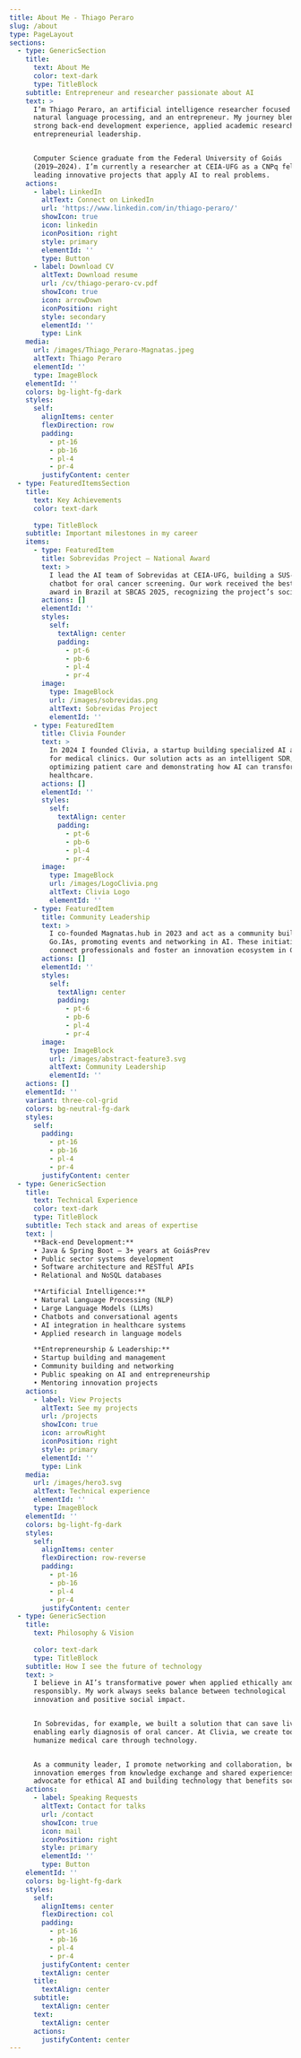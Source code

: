 ```yaml
---
title: About Me - Thiago Peraro
slug: /about
type: PageLayout
sections:
  - type: GenericSection
    title:
      text: About Me
      color: text-dark
      type: TitleBlock
    subtitle: Entrepreneur and researcher passionate about AI
    text: >
      I’m Thiago Peraro, an artificial intelligence researcher focused on
      natural language processing, and an entrepreneur. My journey blends
      strong back-end development experience, applied academic research, and
      entrepreneurial leadership.


      Computer Science graduate from the Federal University of Goiás
      (2019–2024). I’m currently a researcher at CEIA-UFG as a CNPq fellow,
      leading innovative projects that apply AI to real problems.
    actions:
      - label: LinkedIn
        altText: Connect on LinkedIn
        url: 'https://www.linkedin.com/in/thiago-peraro/'
        showIcon: true
        icon: linkedin
        iconPosition: right
        style: primary
        elementId: ''
        type: Button
      - label: Download CV
        altText: Download resume
        url: /cv/thiago-peraro-cv.pdf
        showIcon: true
        icon: arrowDown
        iconPosition: right
        style: secondary
        elementId: ''
        type: Link
    media:
      url: /images/Thiago_Peraro-Magnatas.jpeg
      altText: Thiago Peraro
      elementId: ''
      type: ImageBlock
    elementId: ''
    colors: bg-light-fg-dark
    styles:
      self:
        alignItems: center
        flexDirection: row
        padding:
          - pt-16
          - pb-16
          - pl-4
          - pr-4
        justifyContent: center
  - type: FeaturedItemsSection
    title:
      text: Key Achievements
      color: text-dark
    
      type: TitleBlock
    subtitle: Important milestones in my career
    items:
      - type: FeaturedItem
        title: Sobrevidas Project — National Award
        text: >
          I lead the AI team of Sobrevidas at CEIA-UFG, building a SUS-integrated
          chatbot for oral cancer screening. Our work received the best paper
          award in Brazil at SBCAS 2025, recognizing the project’s social impact.
        actions: []
        elementId: ''
        styles:
          self:
            textAlign: center
            padding:
              - pt-6
              - pb-6
              - pl-4
              - pr-4
        image:
          type: ImageBlock
          url: /images/sobrevidas.png
          altText: Sobrevidas Project
          elementId: ''
      - type: FeaturedItem
        title: Clivia Founder
        text: >
          In 2024 I founded Clivia, a startup building specialized AI agents
          for medical clinics. Our solution acts as an intelligent SDR,
          optimizing patient care and demonstrating how AI can transform
          healthcare.
        actions: []
        elementId: ''
        styles:
          self:
            textAlign: center
            padding:
              - pt-6
              - pb-6
              - pl-4
              - pr-4
        image:
          type: ImageBlock
          url: /images/LogoClivia.png
          altText: Clivia Logo
          elementId: ''
      - type: FeaturedItem
        title: Community Leadership
        text: >
          I co-founded Magnatas.hub in 2023 and act as a community builder at
          Go.IAs, promoting events and networking in AI. These initiatives help
          connect professionals and foster an innovation ecosystem in Goiânia.
        actions: []
        elementId: ''
        styles:
          self:
            textAlign: center
            padding:
              - pt-6
              - pb-6
              - pl-4
              - pr-4
        image:
          type: ImageBlock
          url: /images/abstract-feature3.svg
          altText: Community Leadership
          elementId: ''
    actions: []
    elementId: ''
    variant: three-col-grid
    colors: bg-neutral-fg-dark
    styles:
      self:
        padding:
          - pt-16
          - pb-16
          - pl-4
          - pr-4
        justifyContent: center
  - type: GenericSection
    title:
      text: Technical Experience
      color: text-dark
      type: TitleBlock
    subtitle: Tech stack and areas of expertise
    text: |
      **Back-end Development:**
      • Java & Spring Boot — 3+ years at GoiásPrev
      • Public sector systems development
      • Software architecture and RESTful APIs
      • Relational and NoSQL databases

      **Artificial Intelligence:**
      • Natural Language Processing (NLP)
      • Large Language Models (LLMs)
      • Chatbots and conversational agents
      • AI integration in healthcare systems
      • Applied research in language models

      **Entrepreneurship & Leadership:**
      • Startup building and management
      • Community building and networking
      • Public speaking on AI and entrepreneurship
      • Mentoring innovation projects
    actions:
      - label: View Projects
        altText: See my projects
        url: /projects
        showIcon: true
        icon: arrowRight
        iconPosition: right
        style: primary
        elementId: ''
        type: Link
    media:
      url: /images/hero3.svg
      altText: Technical experience
      elementId: ''
      type: ImageBlock
    elementId: ''
    colors: bg-light-fg-dark
    styles:
      self:
        alignItems: center
        flexDirection: row-reverse
        padding:
          - pt-16
          - pb-16
          - pl-4
          - pr-4
        justifyContent: center
  - type: GenericSection
    title:
      text: Philosophy & Vision
    
      color: text-dark
      type: TitleBlock
    subtitle: How I see the future of technology
    text: >
      I believe in AI’s transformative power when applied ethically and
      responsibly. My work always seeks balance between technological
      innovation and positive social impact.


      In Sobrevidas, for example, we built a solution that can save lives by
      enabling early diagnosis of oral cancer. At Clivia, we create tools that
      humanize medical care through technology.


      As a community leader, I promote networking and collaboration, believing
      innovation emerges from knowledge exchange and shared experiences. I
      advocate for ethical AI and building technology that benefits society.
    actions:
      - label: Speaking Requests
        altText: Contact for talks
        url: /contact
        showIcon: true
        icon: mail
        iconPosition: right
        style: primary
        elementId: ''
        type: Button
    elementId: ''
    colors: bg-light-fg-dark
    styles:
      self:
        alignItems: center
        flexDirection: col
        padding:
          - pt-16
          - pb-16
          - pl-4
          - pr-4
        justifyContent: center
        textAlign: center
      title:
        textAlign: center
      subtitle:
        textAlign: center
      text:
        textAlign: center
      actions:
        justifyContent: center
---
```


